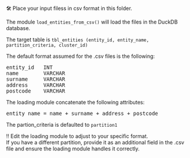 🛠️ Place your input filess in csv format in this folder.

The module `load_entities_from_csv()` will load the files in the DuckDB database.

The target table is `tbl_entities (entity_id, entity_name, partition_criteria, cluster_id)`

The default format assumed for the .csv files is the following:

<pre>
entity_id   INT  
name        VARCHAR  
surname     VARCHAR  
address     VARCHAR  
postcode    VARCHAR
</pre>

The loading module concatenate the following attributes: 
<pre>
entity_name = name + surname + address + postcode
</pre>

The partion_criteria is defaulted to `partition1`

‼️ Edit the loading module to adjust to your specific format.  
If you have a different partition, provide it as an additional field in the .csv file and ensure the loading module handles it correctly.
